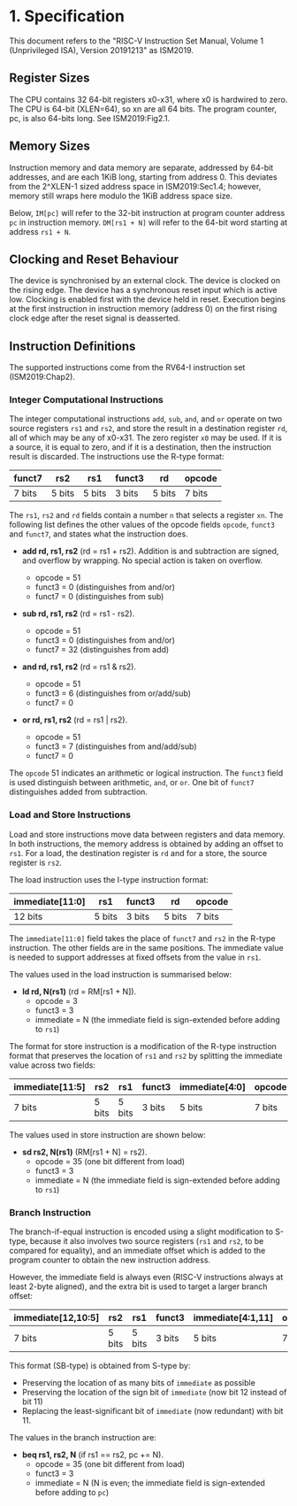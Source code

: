 # 1. Specification

This document refers to the "RISC-V Instruction Set Manual, Volume 1 (Unprivileged ISA), Version 20191213" as ISM2019.

## Register Sizes

The CPU contains 32 64-bit registers x0-x31, where x0 is hardwired to zero. The CPU is 64-bit (XLEN=64), so xn are all 64 bits. The program counter, pc, is also 64-bits long. See ISM2019:Fig2.1. 

## Memory Sizes

Instruction memory and data memory are separate, addressed by 64-bit addresses, and are each 1KiB long, starting from address 0. This deviates from the 2^XLEN-1 sized address space in ISM2019:Sec1.4; however, memory still wraps here modulo the 1KiB address space size.

Below, `IM[pc]` will refer to the 32-bit instruction at program counter address `pc` in instruction memory. `DM[rs1 + N]` will refer to the 64-bit word starting at address `rs1 + N`.

## Clocking and Reset Behaviour

The device is synchronised by an external clock. The device is clocked on the rising edge. The device has a synchronous reset input which is active low. Clocking is enabled first with the device held in reset. Execution begins at the first instruction in instruction memory (address 0) on the first rising clock edge after the reset signal is deasserted. 

## Instruction Definitions

The supported instructions come from the RV64-I instruction set (ISM2019:Chap2). 

### Integer Computational Instructions

The integer computational instructions `add`, `sub`, `and`, and `or` operate on two source registers `rs1` and `rs2`, and store the result in a destination register `rd`, all of which may be any of x0-x31. The zero register `x0` may be used. If it is a source, it is equal to zero, and if it is a destination, then the instruction result is discarded. The instructions use the R-type format:

| funct7 | rs2    | rs1    | funct3 | rd     | opcode |
|--------|--------|--------|--------|--------|--------|
| 7 bits | 5 bits | 5 bits | 3 bits | 5 bits | 7 bits |

The `rs1`, `rs2` and `rd` fields contain a number `n` that selects a register `xn`. The following list defines the other values of the opcode fields `opcode`, `funct3` and `funct7`, and states what the instruction does.

* **add rd, rs1, rs2** (rd = rs1 + rs2). Addition is and subtraction are signed, and overflow by wrapping. No special action is taken on overflow.
  * opcode = 51
  * funct3 = 0 (distinguishes from and/or)
  * funct7 = 0 (distinguishes from sub)


* **sub rd, rs1, rs2** (rd = rs1 - rs2). 
  * opcode = 51
  * funct3 = 0 (distinguishes from and/or)
  * funct7 = 32 (distinguishes from add)

* **and rd, rs1, rs2** (rd = rs1 & rs2). 
  * opcode = 51
  * funct3 = 6 (distinguishes from or/add/sub)
  * funct7 = 0

* **or rd, rs1, rs2** (rd = rs1 | rs2). 
  * opcode = 51
  * funct3 = 7 (distinguishes from and/add/sub)
  * funct7 = 0

The `opcode` 51 indicates an arithmetic or logical instruction. The `funct3` field is used distinguish between arithmetic, `and`, or `or`. One bit of `funct7` distinguishes added from subtraction.

### Load and Store Instructions

Load and store instructions move data between registers and data memory. In both instructions, the memory address is obtained by adding an offset to `rs1`. For a load, the destination register is `rd` and for a store, the source register is `rs2`.

The load instruction uses the I-type instruction format:

| immediate[11:0] | rs1    | funct3 | rd     | opcode |
|-----------------|--------|--------|--------|--------|
| 12 bits         | 5 bits | 3 bits | 5 bits | 7 bits |

The `immediate[11:0]` field takes the place of `funct7` and `rs2` in the R-type instruction. The other fields are in the same positions. The immediate value is needed to support addresses at fixed offsets from the value in `rs1`.

The values used in the load instruction is summarised below:

* **ld rd, N(rs1)** (rd = RM[rs1 + N]). 
  * opcode = 3
  * funct3 = 3
  * immediate = N (the immediate field is sign-extended before adding to `rs1`)

The format for store instruction is a modification of the R-type instruction format that preserves the location of `rs1` and `rs2` by splitting the immediate value across two fields:

| immediate[11:5] | rs2    | rs1    | funct3 | immediate[4:0] | opcode |
|-----------------|--------|--------|--------|----------------|--------|
| 7 bits          | 5 bits | 5 bits | 3 bits | 5 bits         | 7 bits |

The values used in store instruction are shown below:

* **sd rs2, N(rs1)** (RM[rs1 + N] = rs2). 
  * opcode = 35 (one bit different from load)
  * funct3 = 3
  * immediate = N (the immediate field is sign-extended before adding to `rs1`)

### Branch Instruction

The branch-if-equal instruction is encoded using a slight modification to S-type, because it also involves two source registers (`rs1` and `rs2`, to be compared for equality), and an immediate offset which is added to the program counter to obtain the new instruction address.

However, the immediate field is always even (RISC-V instructions always at least 2-byte aligned), and the extra bit is used to target a larger branch offset:

| immediate[12,10:5] | rs2    | rs1    | funct3 | immediate[4:1,11] | opcode |
|--------------------|--------|--------|--------|-------------------|--------|
| 7 bits             | 5 bits | 5 bits | 3 bits | 5 bits            | 7 bits |

This format (SB-type) is obtained from S-type by:
* Preserving the location of as many bits of `immediate` as possible
* Preserving the location of the sign bit of `immediate` (now bit 12 instead of bit 11)
* Replacing the least-significant bit of `immediate` (now redundant) with bit 11.

The values in the branch instruction are:

* **beq rs1, rs2, N** (if rs1 == rs2, pc += N). 
  * opcode = 35 (one bit different from load)
  * funct3 = 3
  * immediate = N (N is even; the immediate field is sign-extended before adding to `pc`)





